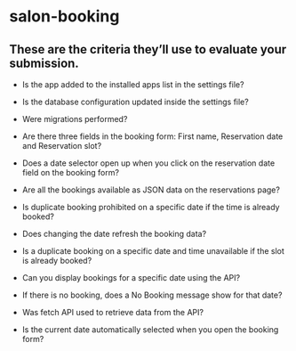 # salon-booking

## These are the criteria they’ll use to evaluate your submission.

- Is the app added to the installed apps list in the settings file?

- Is the database configuration updated inside the settings file?

-  Were migrations performed?

- Are there three fields in the booking form: First name, Reservation date and Reservation slot?

- Does a date selector open up when you click on the reservation date field on the booking form?

- Are all the bookings available as JSON data on the reservations page?

- Is duplicate booking prohibited on a specific date if the time is already booked?

- Does changing the date refresh the booking data?

- Is a duplicate booking on a specific date and time unavailable if the slot is already booked? 

- Can you display bookings for a specific date using the API?

- If there is no booking, does a No Booking message show for that date?

- Was fetch API used to retrieve data from the API?

- Is the current date automatically selected when you open the booking form?
